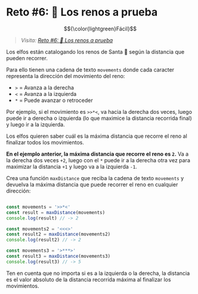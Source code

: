 # Reto #6: 🦌 Los renos a prueba

$${\color{lightgreen}Fácil}$$

> _Visita: [Reto #6: 🦌 Los renos a prueba](https://adventjs.dev/es/challenges/2023/6)_

Los elfos están catalogando los renos de Santa 🦌 según la distancia que pueden recorrer.

Para ello tienen una cadena de texto `movements` donde cada caracter representa
la dirección del movimiento del reno:

- `>` = Avanza a la derecha
- `<` = Avanza a la izquierda
- `*` = Puede avanzar o retroceder

Por ejemplo, si el movimiento es `>>*<`, va hacia la derecha dos veces, luego puede
ir a derecha o izquierda (lo que maximice la distancia recorrida final) y luego
ir a la izquierda.

Los elfos quieren saber cuál es la máxima distancia que recorre el reno al
finalizar todos los movimientos.

**En el ejemplo anterior, la máxima distancia que recorre el reno es `2`.**
Va a la derecha dos veces `+2`, luego con el `*` puede ir a la derecha otra vez
para maximizar la distancia `+1` y luego va a la izquierda `-1`.

Crea una función `maxDistance` que reciba la cadena de texto `movements` y devuelva
la máxima distancia que puede recorrer el reno en cualquier dirección:

```javascript

const movements = '>>*<'
const result = maxDistance(movements)
console.log(result) // -> 2

const movements2 = '<<<>'
const result2 = maxDistance(movements2)
console.log(result2) // -> 2

const movements3 = '>***>'
const result3 = maxDistance(movements3)
console.log(result3) // -> 5

```

Ten en cuenta que no importa si es a la izquierda o la derecha, la distancia es
el valor absoluto de la distancia recorrida máxima al finalizar los movimientos.
